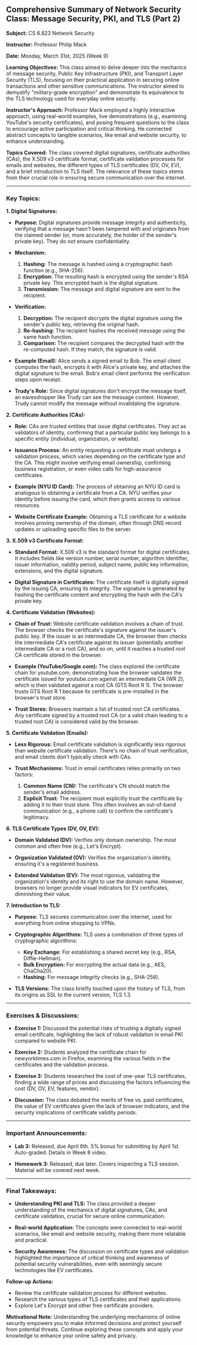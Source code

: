 ## Comprehensive Summary of Network Security Class: Message Security, PKI, and TLS (Part 2)

**Subject:** CS 6.823 Network Security

**Instructor:** Professor Philip Mack

**Date:** Monday, March 31st, 2025 (Week 9)

**Learning Objectives:** This class aimed to delve deeper into the mechanics of message security, Public Key Infrastructure (PKI), and Transport Layer Security (TLS), focusing on their practical application in securing online transactions and other sensitive communications. The instructor aimed to demystify "military-grade encryption" and demonstrate its equivalence to the TLS technology used for everyday online security.

**Instructor's Approach:** Professor Mack employed a highly interactive approach, using real-world examples, live demonstrations (e.g., examining YouTube's security certificates), and posing frequent questions to the class to encourage active participation and critical thinking. He connected abstract concepts to tangible scenarios, like email and website security, to enhance understanding.

**Topics Covered:** The class covered digital signatures, certificate authorities (CAs), the X.509 v3 certificate format, certificate validation processes for emails and websites, the different types of TLS certificates (DV, OV, EV), and a brief introduction to TLS itself. The relevance of these topics stems from their crucial role in ensuring secure communication over the internet.

---

### Key Topics:

**1. Digital Signatures:**

* **Purpose:**  Digital signatures provide message integrity and authenticity, verifying that a message hasn't been tampered with and originates from the claimed sender (or, more accurately, the holder of the sender's private key).  They do *not* ensure confidentiality.

* **Mechanism:**
    1. **Hashing:** The message is hashed using a cryptographic hash function (e.g., SHA-256).
    2. **Encryption:** The resulting hash is encrypted using the sender's RSA private key. This encrypted hash is the digital signature.
    3. **Transmission:** The message and digital signature are sent to the recipient.

* **Verification:**
    1. **Decryption:** The recipient decrypts the digital signature using the sender's public key, retrieving the original hash.
    2. **Re-hashing:** The recipient hashes the received message using the same hash function.
    3. **Comparison:** The recipient compares the decrypted hash with the re-computed hash. If they match, the signature is valid.

* **Example (Email):** Alice sends a signed email to Bob. The email client computes the hash, encrypts it with Alice's private key, and attaches the digital signature to the email. Bob's email client performs the verification steps upon receipt.

* **Trudy's Role:**  Since digital signatures don't encrypt the message itself, an eavesdropper like Trudy can see the message content. However, Trudy cannot modify the message without invalidating the signature.

**2. Certificate Authorities (CAs):**

* **Role:** CAs are trusted entities that issue digital certificates. They act as validators of identity, confirming that a particular public key belongs to a specific entity (individual, organization, or website).

* **Issuance Process:**  An entity requesting a certificate must undergo a validation process, which varies depending on the certificate type and the CA. This might involve verifying email ownership, confirming business registration, or even video calls for high-assurance certificates.

* **Example (NYU ID Card):**  The process of obtaining an NYU ID card is analogous to obtaining a certificate from a CA.  NYU verifies your identity before issuing the card, which then grants access to various resources.

* **Website Certificate Example:** Obtaining a TLS certificate for a website involves proving ownership of the domain, often through DNS record updates or uploading specific files to the server.

**3. X.509 v3 Certificate Format:**

* **Standard Format:**  X.509 v3 is the standard format for digital certificates. It includes fields like version number, serial number, algorithm identifier, issuer information, validity period, subject name, public key information, extensions, and the digital signature.

* **Digital Signature in Certificates:**  The certificate itself is digitally signed by the issuing CA, ensuring its integrity. The signature is generated by hashing the certificate content and encrypting the hash with the CA's private key.

**4. Certificate Validation (Websites):**

* **Chain of Trust:**  Website certificate validation involves a chain of trust.  The browser checks the certificate's signature against the issuer's public key.  If the issuer is an intermediate CA, the browser then checks the intermediate CA's certificate against its issuer (potentially another intermediate CA or a root CA), and so on, until it reaches a trusted root CA certificate stored in the browser.

* **Example (YouTube/Google.com):** The class explored the certificate chain for youtube.com, demonstrating how the browser validates the certificate issued for youtube.com against an intermediate CA (WR 2), which is then validated against a root CA (GTS Root R 1). The browser trusts GTS Root R 1 because its certificate is pre-installed in the browser's trust store.

* **Trust Stores:** Browsers maintain a list of trusted root CA certificates.  Any certificate signed by a trusted root CA (or a valid chain leading to a trusted root CA) is considered valid by the browser.

**5. Certificate Validation (Emails):**

* **Less Rigorous:** Email certificate validation is significantly less rigorous than website certificate validation. There's no chain of trust verification, and email clients don't typically check with CAs.

* **Trust Mechanisms:** Trust in email certificates relies primarily on two factors:
    1. **Common Name (CN):** The certificate's CN should match the sender's email address.
    2. **Explicit Trust:** The recipient must explicitly trust the certificate by adding it to their trust store. This often involves an out-of-band communication (e.g., a phone call) to confirm the certificate's legitimacy.

**6. TLS Certificate Types (DV, OV, EV):**

* **Domain Validated (DV):** Verifies only domain ownership.  The most common and often free (e.g., Let's Encrypt).

* **Organization Validated (OV):** Verifies the organization's identity, ensuring it's a registered business.

* **Extended Validation (EV):**  The most rigorous, validating the organization's identity and its right to use the domain name.  However, browsers no longer provide visual indicators for EV certificates, diminishing their value.

**7. Introduction to TLS:**

* **Purpose:** TLS secures communication over the internet, used for everything from online shopping to VPNs.

* **Cryptographic Algorithms:** TLS uses a combination of three types of cryptographic algorithms:
    * **Key Exchange:** For establishing a shared secret key (e.g., RSA, Diffie-Hellman).
    * **Bulk Encryption:** For encrypting the actual data (e.g., AES, ChaCha20).
    * **Hashing:** For message integrity checks (e.g., SHA-256).

* **TLS Versions:** The class briefly touched upon the history of TLS, from its origins as SSL to the current version, TLS 1.3.

---

### Exercises & Discussions:

* **Exercise 1:**  Discussed the potential risks of trusting a digitally signed email certificate, highlighting the lack of robust validation in email PKI compared to website PKI.

* **Exercise 2:**  Students analyzed the certificate chain for newyorktimes.com in Firefox, examining the various fields in the certificates and the validation process.

* **Exercise 3:**  Students researched the cost of one-year TLS certificates, finding a wide range of prices and discussing the factors influencing the cost (DV, OV, EV, features, vendor).

* **Discussion:**  The class debated the merits of free vs. paid certificates, the value of EV certificates given the lack of browser indicators, and the security implications of certificate validity periods.

---

### Important Announcements:

* **Lab 3:** Released, due April 6th. 5% bonus for submitting by April 1st.  Auto-graded. Details in Week 8 video.

* **Homework 3:** Released, due later. Covers inspecting a TLS session.  Material will be covered next week.

---

### Final Takeaways:

* **Understanding PKI and TLS:** The class provided a deeper understanding of the mechanics of digital signatures, CAs, and certificate validation, crucial for secure online communication.

* **Real-world Application:**  The concepts were connected to real-world scenarios, like email and website security, making them more relatable and practical.

* **Security Awareness:**  The discussion on certificate types and validation highlighted the importance of critical thinking and awareness of potential security vulnerabilities, even with seemingly secure technologies like EV certificates.

**Follow-up Actions:**

* Review the certificate validation process for different websites.
* Research the various types of TLS certificates and their applications.
* Explore Let's Encrypt and other free certificate providers.


**Motivational Note:** Understanding the underlying mechanisms of online security empowers you to make informed decisions and protect yourself from potential threats.  Continue exploring these concepts and apply your knowledge to enhance your online safety and privacy.